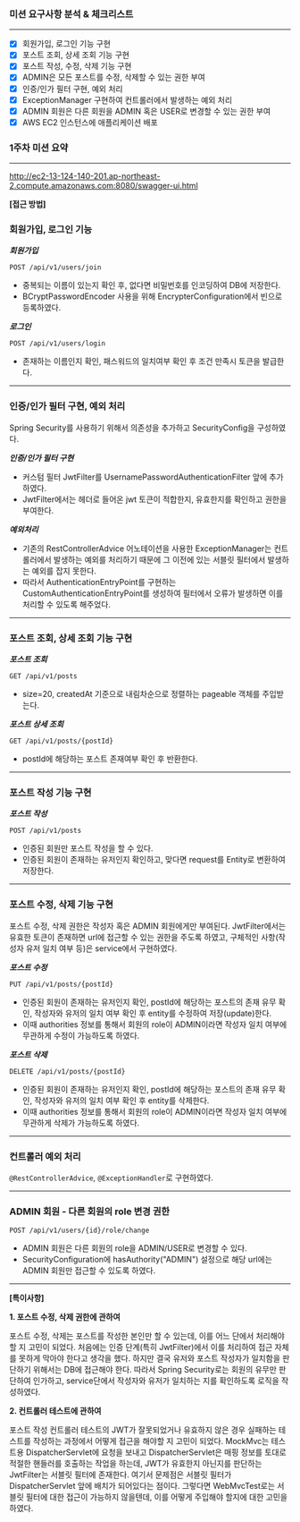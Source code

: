 ### 미션 요구사항 분석 & 체크리스트

---

- [X] 회원가입, 로그인 기능 구현
- [X] 포스트 조회, 상세 조회 기능 구현
- [X] 포스트 작성, 수정, 삭제 기능 구현
- [X] ADMIN은 모든 포스트를 수정, 삭제할 수 있는 권한 부여
- [X] 인증/인가 필터 구현, 예외 처리
- [X] ExceptionManager 구현하여 컨트롤러에서 발생하는 예외 처리
- [X] ADMIN 회원은 다른 회원을 ADMIN 혹은 USER로 변경할 수 있는 권한 부여
- [X] AWS EC2 인스턴스에 애플리케이션 배포

### 1주차 미션 요약

---

http://ec2-13-124-140-201.ap-northeast-2.compute.amazonaws.com:8080/swagger-ui.html

**[접근 방법]**

### 회원가입, 로그인 기능

_**회원가입**_

`POST /api/v1/users/join`

- 중복되는 이름이 있는지 확인 후, 없다면 비밀번호를 인코딩하여 DB에 저장한다. 
- BCryptPasswordEncoder 사용을 위해 EncrypterConfiguration에서 빈으로 등록하였다.

_**로그인**_

`POST /api/v1/users/login`

- 존재하는 이름인지 확인, 패스워드의 일치여부 확인 후 조건 만족시 토큰을 발급한다.

---
### 인증/인가 필터 구현, 예외 처리

Spring Security를 사용하기 위해서 의존성을 추가하고 SecurityConfig을 구성하였다. 

_**인증/인가 필터 구현**_

- 커스텀 필터 JwtFilter를 UsernamePasswordAuthenticationFilter 앞에 추가하였다. 
- JwtFilter에서는 헤더로 들어온 jwt 토큰이 적합한지, 유효한지를 확인하고 권한을 부여한다.


_**예외처리**_

- 기존의 RestControllerAdvice 어노테이션을 사용한 ExceptionManager는 컨트롤러에서 발생하는 예외를 처리하기 때문에 그 이전에 있는 서블릿 필터에서 발생하는 예외를 잡지 못한다. 
- 따라서 AuthenticationEntryPoint를 구현하는 CustomAuthenticationEntryPoint를 생성하여 필터에서 오류가 발생하면 이를 처리할 수 있도록 해주었다.

---
### 포스트 조회, 상세 조회 기능 구현

_**포스트 조회**_

`GET /api/v1/posts`

- size=20, createdAt 기준으로 내림차순으로 정렬하는 pageable 객체를 주입받는다.

_**포스트 상세 조회**_

`GET /api/v1/posts/{postId}`

- postId에 해당하는 포스트 존재여부 확인 후 반환한다.

---
### 포스트 작성 기능 구현

_**포스트 작성**_

`POST /api/v1/posts`
- 인증된 회원만 포스트 작성을 할 수 있다.
- 인증된 회원이 존재하는 유저인지 확인하고, 맞다면 request를 Entity로 변환하여 저장한다.

---
### 포스트 수정, 삭제 기능 구현

포스트 수정, 삭제 권한은 작성자 혹은 ADMIN 회원에게만 부여된다. JwtFilter에서는 유효한 토큰이 존재하면 url에 접근할 수 있는 권한을 주도록 하였고, 구체적인 사항(작성자 유저 일치 여부 등)은 service에서 구현하였다.

_**포스트 수정**_

`PUT /api/v1/posts/{postId}`

- 인증된 회원이 존재하는 유저인지 확인, postId에 해당하는 포스트의 존재 유무 확인, 작성자와 유저의 일치 여부 확인 후 entity를 수정하여 저장(update)한다. 
- 이때 authorities 정보를 통해서 회원의 role이 ADMIN이라면 작성자 일치 여부에 무관하게 수정이 가능하도록 하였다.

_**포스트 삭제**_

`DELETE /api/v1/posts/{postId}`

- 인증된 회원이 존재하는 유저인지 확인, postId에 해당하는 포스트의 존재 유무 확인, 작성자와 유저의 일치 여부 확인 후 entity를 삭제한다.
- 이때 authorities 정보를 통해서 회원의 role이 ADMIN이라면 작성자 일치 여부에 무관하게 삭제가 가능하도록 하였다.

---
### 컨트롤러 예외 처리

`@RestControllerAdvice`, `@ExceptionHandler`로 구현하였다.

---
### ADMIN 회원 - 다른 회원의 role 변경 권한

`POST /api/v1/users/{id}/role/change`

- ADMIN 회원은 다른 회원의 role을 ADMIN/USER로 변경할 수 있다. 
- SecurityConfiguration에 hasAuthority("ADMIN") 설정으로 해당 url에는 ADMIN 회원만 접근할 수 있도록 하였다.



---
**[특이사항]**

**1. 포스트 수정, 삭제 권한에 관하여**

포스트 수정, 삭제는 포스트를 작성한 본인만 할 수 있는데, 이를 어느 단에서 처리해야 할 지 고민이 되었다. 처음에는 인증 단계(특히 JwtFilter)에서 이를 처리하여 접근 자체를 못하게 막아야 한다고 생각을 했다. 하지만 결국 유저와 포스트 작성자가 일치함을 판단하기 위해서는 DB에 접근해야 한다. 따라서 Spring Security로는 회원의 유무만 판단하여 인가하고, service단에서 작성자와 유저가 일치하는 지를 확인하도록 로직을 작성하였다. 

**2. 컨트롤러 테스트에 관하여**

포스트 작성 컨트롤러 테스트의 JWT가 잘못되었거나 유효하지 않은 경우 실패하는 테스트를 작성하는 과정에서 어떻게 접근을 해야할 지 고민이 되었다. MockMvc는 테스트용 DispatcherServlet에 요청을 보내고 DispatcherServlet은 매핑 정보를 토대로 적절한 핸들러를 호출하는 작업을 하는데, JWT가 유효한지 아닌지를 판단하는 JwtFilter는 서블릿 필터에 존재한다. 여기서 문제점은 서블릿 필터가 DispatcherServlet 앞에 배치가 되어있다는 점이다. 그렇다면 WebMvcTest로는 서블릿 필터에 대한 접근이 가능하지 않을텐데, 이를 어떻게 주입해야 할지에 대한 고민을 하였다. 

